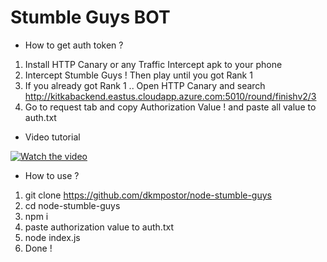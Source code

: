 # Stumble Guys BOT

* How to get auth token ?

1. Install HTTP Canary or any Traffic Intercept apk to your phone
2. Intercept Stumble Guys ! Then play until you got Rank 1
3. If you already got Rank 1 .. Open HTTP Canary and search http://kitkabackend.eastus.cloudapp.azure.com:5010/round/finishv2/3
4. Go to request tab and copy Authorization Value ! and paste all value to auth.txt



* Video tutorial

[![Watch the video](https://cdn-icons-png.flaticon.com/256/6851/6851099.png)](https://streamable.com/pa7o9f)




* How to use ?
1. git clone https://github.com/dkmpostor/node-stumble-guys
2. cd node-stumble-guys
3. npm i
4. paste authorization value to auth.txt
5. node index.js
6. Done !
